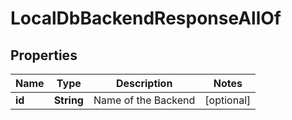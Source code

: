 

# LocalDbBackendResponseAllOf


## Properties

| Name | Type | Description | Notes |
|------------ | ------------- | ------------- | -------------|
|**id** | **String** | Name of the Backend |  [optional] |



